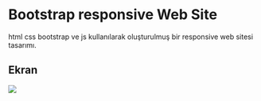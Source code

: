 <h1>Bootstrap responsive Web Site</h1>

html css bootstrap ve js kullanılarak oluşturulmuş bir responsive web sitesi tasarımı.

<h2>Ekran</h2>

![](ekran.gif)


